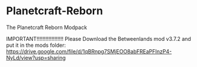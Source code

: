 # Planetcraft-Reborn
 The Planetcraft Reborn Modpack

 IMPORTANT!!!!!!!!!!!!!!!!!!
 Please Download the Betweenlands mod v3.7.2 and put it in the mods folder: https://drive.google.com/file/d/1qBRnpg7SMjEOO8abFREaPFInzP4-NyLd/view?usp=sharing
